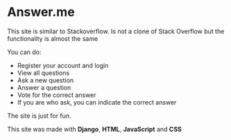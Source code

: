 # Answer.me
This site is similar to Stackoverflow. Is not a clone of Stack Overflow but the functionality is almost the same

You can do:
- Register your account and login
- View all questions
- Ask a new question
- Answer a question
- Vote for the correct answer
- If you are who ask, you can indicate the correct answer

The site is just for fun.

This site was made with **Django**, **HTML**, **JavaScript** and **CSS**
